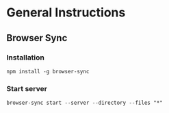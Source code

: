 # General Instructions
## Browser Sync
### Installation
```[bash]
npm install -g browser-sync
```
### Start server
```[bash]
browser-sync start --server --directory --files "*"
```